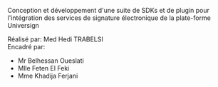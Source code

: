 Conception et développement d'une suite de SDKs et de plugin
 pour l'intégration des services de signature électronique
  de la plate-forme Universign

Réalisé par: Med Hedi TRABELSI  
Encadré par:
* Mr Belhessan Oueslati
* Mlle Feten El Feki
* Mme Khadija Ferjani
